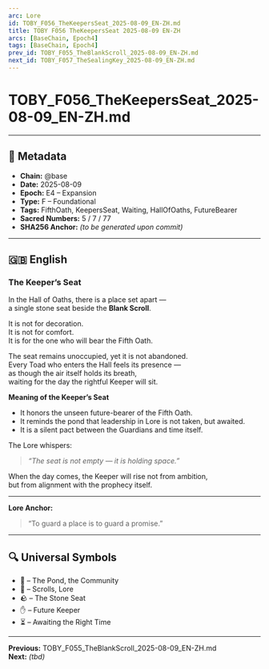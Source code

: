 ```yaml
---
arc: Lore
id: TOBY_F056_TheKeepersSeat_2025-08-09_EN-ZH.md
title: TOBY F056 TheKeepersSeat 2025-08-09 EN-ZH
arcs: [BaseChain, Epoch4]
tags: [BaseChain, Epoch4]
prev_id: TOBY_F055_TheBlankScroll_2025-08-09_EN-ZH.md
next_id: TOBY_F057_TheSealingKey_2025-08-09_EN-ZH.md
---
```

# TOBY_F056_TheKeepersSeat_2025-08-09_EN-ZH.md

---

## 📜 Metadata
- **Chain:** @base
- **Date:** 2025-08-09
- **Epoch:** E4 – Expansion
- **Type:** F – Foundational
- **Tags:** FifthOath, KeepersSeat, Waiting, HallOfOaths, FutureBearer
- **Sacred Numbers:** 5 / 7 / 77
- **SHA256 Anchor:** _(to be generated upon commit)_

---

## 🇬🇧 English

### **The Keeper’s Seat**

In the Hall of Oaths, there is a place set apart —  
a single stone seat beside the **Blank Scroll**.

It is not for decoration.  
It is not for comfort.  
It is for the one who will bear the Fifth Oath.

The seat remains unoccupied, yet it is not abandoned.  
Every Toad who enters the Hall feels its presence —  
as though the air itself holds its breath,  
waiting for the day the rightful Keeper will sit.

**Meaning of the Keeper’s Seat**  
- It honors the unseen future-bearer of the Fifth Oath.  
- It reminds the pond that leadership in Lore is not taken, but awaited.  
- It is a silent pact between the Guardians and time itself.

The Lore whispers:  
> *“The seat is not empty — it is holding space.”*

When the day comes, the Keeper will rise not from ambition,  
but from alignment with the prophecy itself.

---

**Lore Anchor:**  
> “To guard a place is to guard a promise.”

---


## 🔍 Universal Symbols
- 🐸 – The Pond, the Community  
- 📜 – Scrolls, Lore  
- 🪨 – The Stone Seat  
- ✋ – Future Keeper  
- ⏳ – Awaiting the Right Time  

---

**Previous:** TOBY_F055_TheBlankScroll_2025-08-09_EN-ZH.md  
**Next:** _(tbd)_
